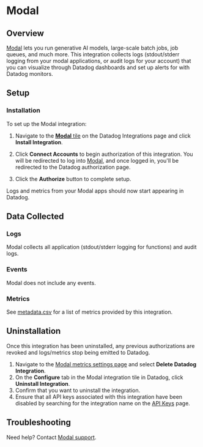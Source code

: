 # Modal

## Overview

[Modal][1] lets you run generative AI models, large-scale batch jobs, job
queues, and much more. This integration collects logs (stdout/stderr logging
from your modal applications, or audit logs for your account) that you can
visualize through Datadog dashboards and set up alerts for with Datadog
monitors.

## Setup

### Installation

To set up the Modal integration:

1. Navigate to the [**Modal** tile][2] on the Datadog Integrations page and
   click **Install Integration**.

2. Click **Connect Accounts** to begin authorization of this integration. You
   will be redirected to log into [Modal][1], and once logged in, you'll be
   redirected to the Datadog authorization page.

3. Click the **Authorize** button to complete setup.

Logs and metrics from your Modal apps should now start appearing in Datadog.

## Data Collected

### Logs

Modal collects all application (stdout/stderr logging for functions) and audit logs.

### Events

Modal does not include any events.

### Metrics

See [metadata.csv][5] for a list of metrics provided by this integration.


## Uninstallation

Once this integration has been uninstalled, any previous authorizations are
revoked and logs/metrics stop being emitted to Datadog.

1. Navigate to the [Modal metrics settings page](http://modal.com/settings/metrics)
   and select **Delete Datadog Integration**.
2. On the **Configure** tab in the Modal integration tile in Datadog,
   click **Uninstall Integration**.
3. Confirm that you want to uninstall the integration.
4. Ensure that all API keys associated with this integration have been
   disabled by searching for the integration name on the [API Keys](https://app.datadoghq.com/organization-settings/api-keys?filter=Modal)
   page.

## Troubleshooting

Need help? Contact [Modal support][3].

[1]: https://modal.com
[2]: https://app.datadoghq.com/integrations?integrationId=modal
[3]: mailto:support@modal.com
[4]: https://app.datadoghq.com/organization-settings/api-keys?filter=Modal
[5]: https://github.com/DataDog/integrations-extras/blob/master/modal/metadata.csv

